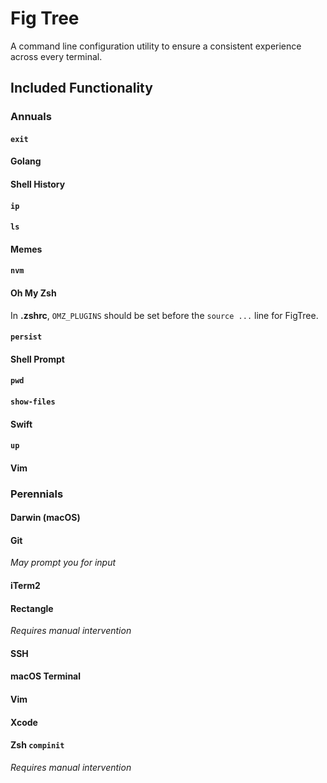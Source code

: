 # Fig Tree

A command line configuration utility to ensure a consistent experience across every terminal.

## Included Functionality

### Annuals

#### `exit`

#### Golang

#### Shell History

#### `ip`

#### `ls`

#### Memes

#### `nvm`

#### Oh My Zsh

In **.zshrc**, `OMZ_PLUGINS` should be set before the `source ...` line for FigTree.

#### `persist`

#### Shell Prompt

#### `pwd`

#### `show-files`

#### Swift

#### `up`

#### Vim

### Perennials

#### Darwin (macOS)

#### Git

_May prompt you for input_

#### iTerm2

#### Rectangle

_Requires manual intervention_

#### SSH

#### macOS Terminal

#### Vim

#### Xcode

#### Zsh `compinit`

_Requires manual intervention_
